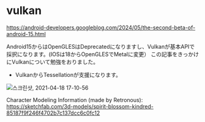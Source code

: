 # vulkan

https://android-developers.googleblog.com/2024/05/the-second-beta-of-android-15.html

Android15からはOpenGLESはDeprecatedになりますし、Vulkanが基本APIで採択になります。(IOSは18からOpenGLESでMetalに変更）
この記事をきっかけにVulkanについて勉強をおりました。

+ VulkanからTessellationが支援になります。

![스크린샷, 2021-04-18 17-10-56](https://github.com/user-attachments/assets/9fbb4519-1db8-4c30-bf9c-30a3d62f9523)

Character Modeling Information (made by Retronous): 
https://sketchfab.com/3d-models/spirit-blossom-kindred-85187f9f246f4702b7c137dcc6c0fc12
